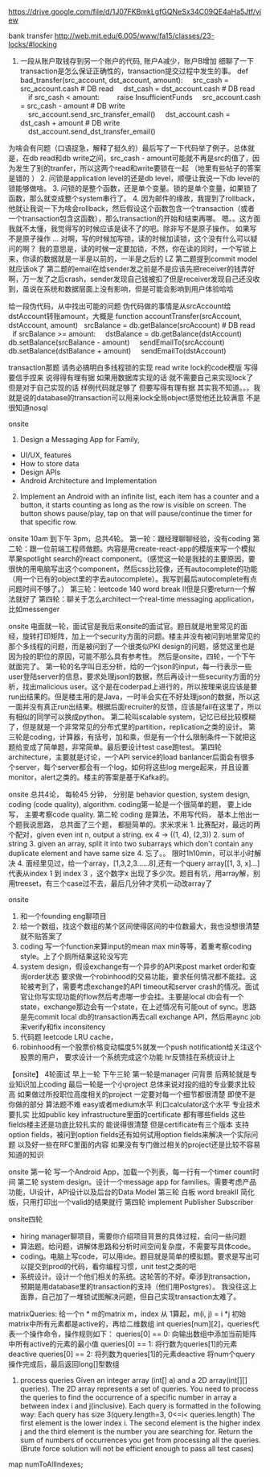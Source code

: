 https://drive.google.com/file/d/1J07FKBmkLgfGQNeSx34C09QE4aHa5Jtf/view

bank transfer
http://web.mit.edu/6.005/www/fa15/classes/23-locks/#locking
1. 一段从账户取钱存到另一个账户的代码, 账户A减少，账户B增加
细聊了一下transaction是怎么保证正确性的，transaction提交过程中发生的事。
def bad_transfer(src_account, dst_account, amount): 
    src_cash = src_account.cash # DB read
    dst_cash = dst_account.cash # DB read
    if src_cash < amount: 
        raise InsufficientFunds
    src_account.cash = src_cash - amount # DB write
    src_account.send_src_transfer_email()
    dst_account.cash = dst_cash + amount # DB write     
 
    dst_account.send_dst_transfer_email()

为啥会有问题（口语捉急，解释了挺久的）最后写了一下代码举了例子。总体就是，在db read和db write之间，src_cash - amount可能就不再是src的值了，因为发生了别的tranfer，所以这两个read和write要锁在一起 （地里有些帖子的答案是错的 ）
 2. 问锁是application level的还是db level，顺便让我说一下db level的锁能够做啥。
 3. 问锁的是整个函数，还是单个变量。锁的是单个变量，如果锁了函数，那么就变成整个system串行了。
 4. 因为邮件的缘故，我提到了rollback，他就让我说一下为啥会rollback，然后假设这个函数包含一个transaction（或者一个transaction包含这函数），那么transaction的开始和结束再哪。
嗯。。这方面我就不太懂，我觉得写的时候应该是读不了的吧。除非写不是原子操作。
如果写不是原子操作 ...
对啊，写的时候加写锁，读的时候加读锁，这个没有什么可以疑问的啊？
我的意思是，读的时候一定要加锁，不然，你在读的同时，一个写锁上来，你读的数据就是一半是以前的，一半是之后的
LZ 第二题提到commit model就应该ok了
第二题的email在给sender发之前是不是应该先把receiver的钱弄好啊，万一发了之后crash，s‍‍‍‌‍‍‍‍‍‌‍‍‌‍‌‍‌‍‍ender发现自己钱被扣了但是receiver发现自己还没收到，虽说在系统和数据层面上没有影响，但是可能会影响到用户体验哈哈

给一段伪代码，‍‍‍‌‍‍‍‍‍‌‍‍‌‍‌‍‌‍‍从中找出可能的问题
伪代码做的事情是从srcAccount给dstAccount转账amount，大概是
function accountTransfer(srcAccount, dstAccount, amount)
  srcBalance = db.getBalance(srcAccount)  # DB read
  if srcBalance >= amount:
    dstBalance = db.getBalance(dstAccount)
    db.setBalance(srcBalance - amount)
    sendEmailTo(srcAccount)
    db.setBalance(dstBalance + amount)
    sendEmailTo(dstAccount)

transaction那题 请务必搞明白多线程锁的实现 read write lock的code模版 写得要信手捏来 说得得有理有据 如果用数据库实现的话 就不需要自己来实现lock了 但是对于自己实现的话 样例代码就足够了 但要写得有理有据
其实我不知道。。。我就是说的database的transaction可以用来lock全局object感觉他还比较满意 不是很知道nosql

onsite
1. Design a Messaging App for Family,
- UI/UX, features
- How to store data
- Design APIs
- Android Architecture and Implementation
2. Implement an Android with an infinite list, each item has a counter and a button, it starts counting as long as the row is visible on screen. The button shows pause/play, tap on that will pause/continue the timer for that specific row.


onsite
10am 到下午 3pm，总共4轮。
第一轮：跟经理‍‍‍‌‍‍‍‍‍‌‍‍‌‍‌‍‌‍‍聊聊经验，没有coding
第二轮：跟一位前端工程师做题。内容是用create-react-app的模版来写一个模拟苹果spotlight search的react component。（感觉这一轮是我挂的主要原因，要很快的用电脑写出这个component，然后css比较像，还有autocomplete的功能（用一个已有的object里的字去autocomplete）。我写到最后autocomplete有点问题时间不够了。）
第三轮：leetcode 140 word break II但是只要return一个解法就好了
第四轮：聊关于怎么architect一个real-time messaging application，比如messenger

onsite
电面就一轮，面试官是我后来onsite的面试官。题目就是地里常见的面经，旋转打印矩阵，加上一个security方面的问题。楼主并没有被问到地里常见的那个多‍‍‍‌‍‍‍‍‍‌‍‍‌‍‌‍‌‍‍线程的问题，而是被问到了一个很类似PKI design的问题，感觉这里也是因为投的职位的原因，可能不那么具有参考性。
然后是onsite，四轮，一个下午就面完了。
第一轮的名字叫日志分析，给的一个json的input，每一行表示一些user登陆server的信息，要求处理json的数据，然后再设计一些security方面的分析，找出malicious user。这个是在coderpad上进行的，所以按理来说应该是要run出结果的。但是楼主用的是Java，一时半会实在不好处理json的数据，所以这一面并没有真正run出结果。根据后面recruiter的反馈，应该是fail在这里了，所以有相似的同学可以换成python。
第二轮叫scalable system，记忆已经比较模糊了，但是就是一个非常常见的分布式里的partition，replication之类的设计。
第三轮是coding，计算器，有括号，加和乘，但是有一个什么限制条件一下就把这题给变成了简单题，非常简单。最后要设计test case跑test。
第四轮architecture，主要就是讨论，一个API service的load banlancer后面会有很多个server，每个server都会有一个log，如何将这些log merge起来，并且设置monitor，alert之类的。楼主的答案是基于Kafka的。

onsite
总共4论， 每轮45 分钟， 分别是 behavior question, system design, codi‍‍‍‌‍‍‍‍‍‌‍‍‌‍‌‍‌‍‍ng (code quality), algorithm. coding第一轮是一个很简单的题， 要上ide 写， 主要考察code quality. 第二轮 coding 是算法，不用写代码， 基本上他出一个题我说思路， 总共面了三个题， 都挺简单的。求米求米
1.‍‍‍‌‍‍‍‍‍‌‍‍‌‍‌‍‌‍‍ 比赛配对，最远的两个配对，given even int n, output a string. ex 4 -> ((1, 4), (2,3))
2. sum of string
3. given an array, split it into two subarrays which don't contain any duplicate element and have same size
4. 忘了。。
限时1h10min，可以半小时解决
4. 面经里见‍‍‍‌‍‍‍‍‍‌‍‍‌‍‌‍‌‍‍过，给一个array，[1,3,2,3......8],还有一个query array[[1, 3, x]...] 代表从index 1 到 index 3 ，这个数字x 出现了多少次。题目有坑，用array解，别用treeset，有三个case过不去，最后几分钟才灵机一动改array了


onsite
1. 和一个founding eng聊‍‍‍‌‍‍‍‍‍‌‍‍‌‍‌‍‌‍‍项目
2. 给一个数组，找这个数组的某个区间使得区间的中位数最大，我也没想很清楚就不贴答案了
3. coding 写一个function来算input的mean max min等等，着重考察coding style。上了个厕所结果这轮没写完
4. system design，假设exchange有一个异步的API来post market order和查询order状态 要求做一个robinhood的交易功能，要求任何情况都不能挂。这轮被考到了，需要考虑exchange的API timeout和server crash的情况。面试官让你写实现功能的flow然后考虑哪一步会挂。主要是local db会有一个state，exchange那边会有一个state，在上述情况有可能out of sync。思路是先commit local db的transaction再去call exchange API，然后用aync job来verify和fix inconsitency
5. 代码题 leetcode LRU cache，  
6. robinhood有一个股票价格变动幅度5%就发一个push notification给关注这个股票的用户， 要求设计一个系统完成这个功‍‍‍‌‍‍‍‍‍‌‍‍‌‍‌‍‌‍‍能
hr反馈挂在系统设计上


【onsite】
4轮面试 早上一轮 下午三轮 
第一轮是manager 问背景 
后两轮就是专业知识加上coding
最后一轮是一个小project
总体来说对投的组的专业要求比较高 如果做过所投职位高度相关的project 一定要对每一个细节都很清楚 即使不是你做的部分 算法题不难 easy或者medium水平 利口calculator这个水平
专业技术要扎实 比如public key infrastructure里面的certificate 都有哪些fields 这些fields楼主还是功底比较扎实的 能说得很清楚 但是certificate有三个版本 支持option fields，被问到option fields还有如何试用option fields来解决一个实际问题 以及好一些在RFC里面的内容 如果没有专门做过相关的project还是比较不容易知道的知识

onsite
第一轮 写一个Android App，加载一个列表，每一行有一个timer count时间
第二轮 system design。设计一个message app for families。需要考虑产品功能，UI设计，API设计以及后台的Data Model
第三轮 白板 word breakII 简化版，只用打印出一个valid的结果就行
第四轮 implement Publisher Subscriber

‍‍‍‌‍‍‍‍‍‌‍‍‌‍‌‍‌‍‍onsite四轮
- hiring manager聊项目，需要你介绍项目背景的具体过程，会问一些问题
- 算法题。给问题，讲解体思路和分析时间空间复杂度，不需要写具体code。
- coding。电脑上写code，可以用ide。题目就是简单的模拟题。要求是写出可以提交到prod的代码，看你编程习惯，unit test之类的吧
- 系统设计。设计一个他们相关的系统。这轮答的不好。牵涉到transaction，
  预期是用database里的transaction的支持（他们用Postgres）。
  我没往这上面靠，自己加了一堆锁试图解决问题，但自己实现transaction太难了。

matrixQueries: 
给一个n * m的matrix m，index 从 1算起，m(i, j) = i *j
初始matrix中所有元素都是active的，再给二维数组 int queries[num][2]，queries代表一个操作命令，操作规则如下：
queries[0] == 0: 向输出数组中添加当前矩阵中所有active的元素的最小值
queries[0] == 1: 将行数为queries[1]的元素deactive
queries[0] == 2: 将列数为queries[1]的元素deactive
将num个query操作完成后，最后返回long[]型数组

1. process queries
Given an integer array (int[] a) and a 2D array(int[][] queries). The 2D array represents a set of queries. 
You need to process the queries to find the occurrence of a specific number in array a between index i and j(inclusive). Each query is formatted in the following way: Each query has size 3(query.length=3, 0<=i< queries.length) 
The first element is the lower index i. The second element is the higher index j and the third element is the number you are searching for. Return the sum of numbers of occurrences you get from processing all the queries. (Brute force solution will not be efficient enough to pass all test cases)

map<Integer List> numToAllIndexes;
